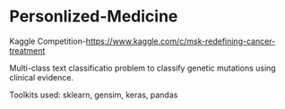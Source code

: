 # Personlized-Medicine
Kaggle Competition-https://www.kaggle.com/c/msk-redefining-cancer-treatment

Multi-class text classificatio problem to classify genetic mutations using clinical evidence. 

Toolkits used:
sklearn, gensim, keras, pandas


